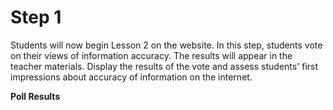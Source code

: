 # Step 1

Students will now begin Lesson 2 on the website. In this step, students vote on their views of information accuracy. The results will appear in the teacher materials. Display the results of the vote and assess students' first impressions about accuracy of information on the internet. 

**Poll Results**
<!--needs link(s)!-->